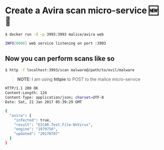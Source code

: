 # Create a Avira scan micro-service :new: :construction:

```bash
$ docker run -d -p 3993:3993 malice/avira web

INFO[0000] web service listening on port :3993
```

## Now you can perform scans like so

```bash
$ http -f localhost:3993/scan malware@/path/to/evil/malware
```

> **NOTE:** I am using **httpie** to POST to the malice micro-service

```bash
HTTP/1.1 200 OK
Content-Length: 124
Content-Type: application/json; charset=UTF-8
Date: Sat, 21 Jan 2017 05:39:29 GMT

{
  "avira": {
    "infected": true,
    "result": "EICAR.Test.File-NoVirus",
    "engine": "1979756",
    "updated": "20170707"
  }
}
```
